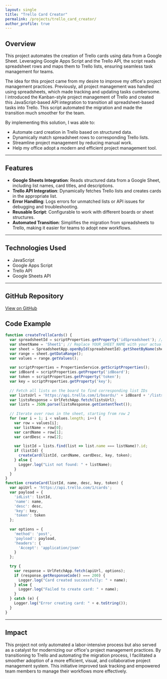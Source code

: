 ```yaml
---
layout: single
title: "Trello Card Creator"
permalink: /projects/trello_card_creator/
author_profile: true
---
```


## Overview

This project automates the creation of Trello cards using data from a Google Sheet. Leveraging Google Apps Script and the Trello API, the script reads spreadsheet rows and maps them to Trello lists, ensuring seamless task management for teams.

The idea for this project came from my desire to improve my office's project management practices. Previously, all project management was handled using spreadsheets, which made tracking and updating tasks cumbersome. I introduced the Kanban-style project management of Trello and created this JavaScript-based API integration to transition all spreadsheet-based tasks into Trello. This script automated the migration and made the transition much smoother for the team.

By implementing this solution, I was able to:
- Automate card creation in Trello based on structured data.
- Dynamically match spreadsheet rows to corresponding Trello lists.
- Streamline project management by reducing manual work.
- Help my office adopt a modern and efficient project management tool.

---

## Features

- **Google Sheets Integration**: Reads structured data from a Google Sheet, including list names, card titles, and descriptions.
- **Trello API Integration**: Dynamically fetches Trello lists and creates cards in the appropriate list.
- **Error Handling**: Logs errors for unmatched lists or API issues for debugging and troubleshooting.
- **Reusable Script**: Configurable to work with different boards or sheet structures.
- **Automated Transition**: Simplifies the migration from spreadsheets to Trello, making it easier for teams to adopt new workflows.

---

## Technologies Used

- JavaScript
- Google Apps Script
- Trello API
- Google Sheets API

---

## GitHub Repository

[View on GitHub](https://github.com/zekejenkins/trello-card-creator)

## Code Example
```JavaScript
function createTrelloCards() {
  var spreadsheetId = scriptProperties.getProperty('idSpreadsheet'); // Replace YOUR_SPREADSHEET_ID with your actual spreadsheet ID
  var sheetName = 'Sheet1'; // Replace YOUR_SHEET_NAME with your actual sheet name
  var sheet = SpreadsheetApp.openById(spreadsheetId).getSheetByName(sheetName);
  var range = sheet.getDataRange();
  var values = range.getValues();
  
  var scriptProperties = PropertiesService.getScriptProperties();
  var idBoard = scriptProperties.getProperty('idBoard');
  var token = scriptProperties.getProperty('token');
  var key = scriptProperties.getProperty('key');
  
  // Fetch all lists on the board to find corresponding list IDs
  var listsUrl = 'https://api.trello.com/1/boards/' + idBoard + '/lists?key=' + key + '&token=' + token;
  var listsResponse = UrlFetchApp.fetch(listsUrl);
  var lists = JSON.parse(listsResponse.getContentText());
  
  // Iterate over rows in the sheet, starting from row 2
  for (var i = 1; i < values.length; i++) {
    var row = values[i];
    var listName = row[0];
    var cardName = row[1];
    var cardDesc = row[2];
    
    var listId = lists.find(list => list.name === listName)?.id;
    if (listId) {
      createCard(listId, cardName, cardDesc, key, token);
    } else {
      Logger.log("List not found: " + listName);
    }
  }
}
function createCard(listId, name, desc, key, token) {
  var apiUrl = 'https://api.trello.com/1/cards';
  var payload = {
    'idList': listId,
    'name': name,
    'desc': desc,
    'key': key,
    'token': token
  };
  
  var options = {
    'method': 'post',
    'payload': payload,
    'headers': {
      'Accept': 'application/json'
    }
  };
  
  try {
    var response = UrlFetchApp.fetch(apiUrl, options);
    if (response.getResponseCode() === 200) {
      Logger.log("Card created successfully: " + name);
    } else {
      Logger.log("Failed to create card: " + name);
    }
  } catch (e) {
    Logger.log("Error creating card: " + e.toString());
  }
}
```
---

## Impact

This project not only automated a labor-intensive process but also served as a catalyst for modernizing our office's project management practices. By transitioning to Trello and automating the migration process, I facilitated a smoother adoption of a more efficient, visual, and collaborative project management system. This initiative improved task tracking and empowered team members to manage their workflows more effectively.
